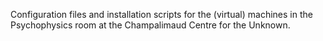 
Configuration files and installation scripts for the (virtual) machines in the Psychophysics room at the Champalimaud Centre for the Unknown.

